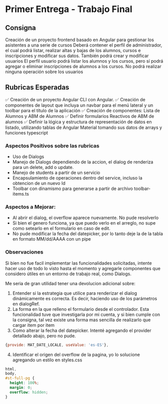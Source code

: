 # Primer Entrega - Trabajo Final

## Consigna

Creación de un proyecto frontend basado en Angular para gestionar los asistentes a una serie de cursos
Deberá contener el perfil de administrador, el cual podrá listar, realizar altas y bajas de los alumnos, cursos e inscripciones y modificar sus datos. También podrá crear y modificar usuarios
El perfil usuario podrá listar los alumnos y los cursos, pero sí podrá agregar o eliminar inscripciones de alumnos a los cursos. No podrá realizar ninguna operación sobre los usuarios

## Rubricas Esperadas

✅ Creación de un proyecto Angular CLI con Angular.
✅ Creación de componentes de layout que incluya un navbar para el menú lateral y un toolbar para el título de la aplicación
✅ Creación de componentes: Lista de Alumnos y ABM de Alumnos
✅ Definir formularios Reactivos de ABM de alumnos
✅ Definir la lógica y estructura de representación de datos en listado, utilizando tablas de Angular Material tomando sus datos de arrays y funciones typescript

### Aspectos Positivos sobre las rubricas

- Uso de Dialogs
- Manejo de Dialogs dependiendo de la accion, el dialog de renderiza para un delete, add o update.
- Manejo de students a partir de un servicio
- Encapsulamiento de operaciones dentro del service, incluso la obtencion de un nuevo Id
- Toolbar con dinamismo para generarse a partir de archivo toolbar-items.ts

### Aspectos a Mejorar:

- Al abrir el dialog, el overflow aparece nuevamente. No pude resolverlo
- Si bien el genero funciona, ya que puedo verlo en el arreglo, no supe como setearlo en el formulario en caso de edit.
- No pude modificar la fecha del datepicker, por lo tanto deje la de la tabla en formato MM/dd/AAAA con un pipe

### Observaciones

Si bien no fue facil implementar las funcionalidades solicitadas, intente hacer uso de todo lo visto hasta el momento y agregarle componentes que considero útiles en un entorno de trabajo real, como Dialogs.

Me seria de gran utilidad tener una devolucion adicional sobre:

1. Entender si la estrategia que utilice para renderizar el dialog dinámicamente es correcta. Es decir, haciendo uso de los parámetros en dialogRef.
2. La forma en la que relleno el formulario desde el controlador. Esta funcionalidad tuve que investigarla por mi cuenta, y si bien cumple con la consigna, tal vez existe una forma mas sencilla de realizarlo que cargar item por item
3. Como alterar la fecha del datepicker. Intenté agregando el provider detallado abajo, pero no pude.

```js
{provide: MAT_DATE_LOCALE, useValue: 'es-ES'},
```

4. Identificar el origen del overflow de la pagina, yo lo solucione agregando un estilo en styles.css

```css
html,
body,
#st-full-pg {
  height: 100%;
  margin: 0;
  overflow: hidden;
}
```
